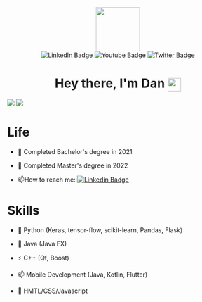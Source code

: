 <div id="header" align="center">
  <img src="https://media.giphy.com/media/lBm4rgtyIPJmywXzLW/giphy.gif" width="100"/>
</div>

<div id="badges" align="center">
  <a href="https://www.linkedin.com/in/daniel-yates-b7a184196/">
    <img src="https://img.shields.io/badge/LinkedIn-blue?style=for-the-badge&logo=linkedin&logoColor=white" alt="LinkedIn Badge"/>
  </a>
  <a href="https://dan-yates1.github.io/portfolio/">
    <img src="https://img.shields.io/badge/-Portfolio-orange?style=for-the-badge" alt="Youtube Badge"/>
  </a>
  <a href="https://twitter.com/dan_yates2">
    <img src="https://img.shields.io/badge/Twitter-blue?style=for-the-badge&logo=twitter&logoColor=white" alt="Twitter Badge"/>
  </a>
</div>

<div align="center">
  <img src="https://komarev.com/ghpvc/?username=your-github-dan-yates1&style=flat-square&color=blue" alt=""/>
</div>

<div align="center">
  <h1>
    Hey there, I'm Dan
    <img src="https://media.giphy.com/media/hvRJCLFzcasrR4ia7z/giphy.gif" width="30px" align="center"/>
  </h1>
</div>

<div align="left">
  <img src="https://github-readme-stats.vercel.app/api?username=dan-yates1&show_icons=true&theme=transparent" />
  <img src="https://github-readme-stats.vercel.app/api/top-langs/?username=dan-yates1&layout=compact" />
</div>

<div>
<h1>Life</h1>

- :telescope: Completed Bachelor's degree in 2021

- :seedling: Completed Master's degree in 2022

- :mailbox:How to reach me: [![Linkedin Badge](https://img.shields.io/badge/-dan-blue?style=flat&logo=Linkedin&logoColor=white)](https://www.linkedin.com/in/daniel-yates-b7a184196/)

<h1>Skills</h1>

- :telescope: Python (Keras, tensor-flow, scikit-learn, Pandas, Flask)

- :seedling: Java (Java FX)

- :zap: C++ (Qt, Boost)

- :mailbox: Mobile Development (Java, Kotlin, Flutter)

- :telescope: HMTL/CSS/Javascript
</div>

